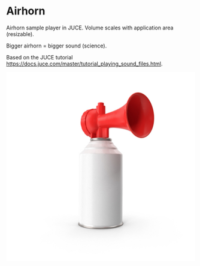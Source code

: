 # Airhorn
Airhorn sample player in JUCE. Volume scales with application area (resizable).

Bigger airhorn = bigger sound (science).

Based on the JUCE tutorial https://docs.juce.com/master/tutorial_playing_sound_files.html.

<p align="center">
  <img src=https://github.com/ChaseDurand/Airhorn/blob/master/Source/airhorn.png?raw=true width="700" title="hover text">
</p>
